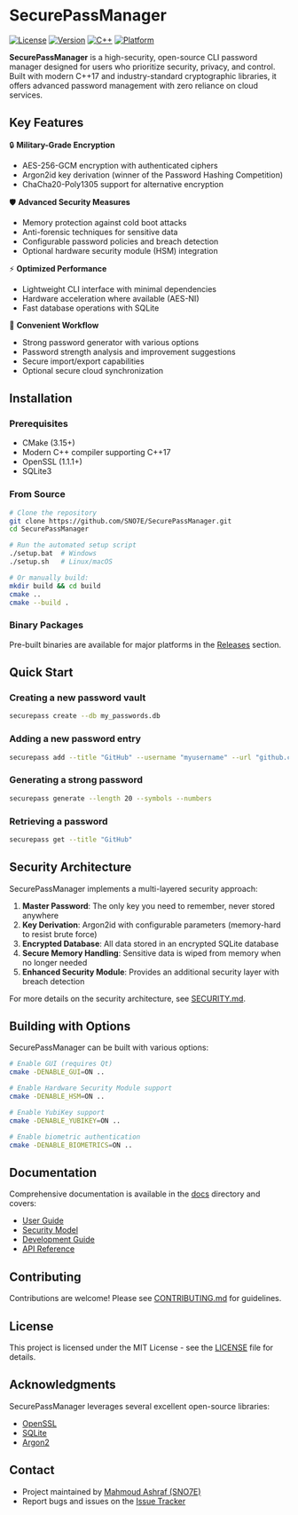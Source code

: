 # SecurePassManager

[![License](https://img.shields.io/badge/License-MIT-blue.svg)](LICENSE)
[![Version](https://img.shields.io/badge/Version-1.2.0-green.svg)](#)
[![C++](https://img.shields.io/badge/C++-17-blue.svg)](#)
[![Platform](https://img.shields.io/badge/Platform-Cross--Platform-lightgrey.svg)](#)

**SecurePassManager** is a high-security, open-source CLI password manager designed for users who prioritize security, privacy, and control. Built with modern C++17 and industry-standard cryptographic libraries, it offers advanced password management with zero reliance on cloud services.

## Key Features

🔒 **Military-Grade Encryption**

- AES-256-GCM encryption with authenticated ciphers
- Argon2id key derivation (winner of the Password Hashing Competition)
- ChaCha20-Poly1305 support for alternative encryption

🛡️ **Advanced Security Measures**

- Memory protection against cold boot attacks
- Anti-forensic techniques for sensitive data
- Configurable password policies and breach detection
- Optional hardware security module (HSM) integration

⚡ **Optimized Performance**

- Lightweight CLI interface with minimal dependencies
- Hardware acceleration where available (AES-NI)
- Fast database operations with SQLite

🔄 **Convenient Workflow**

- Strong password generator with various options
- Password strength analysis and improvement suggestions
- Secure import/export capabilities
- Optional secure cloud synchronization

## Installation

### Prerequisites

- CMake (3.15+)
- Modern C++ compiler supporting C++17
- OpenSSL (1.1.1+)
- SQLite3

### From Source

```bash
# Clone the repository
git clone https://github.com/SNO7E/SecurePassManager.git
cd SecurePassManager

# Run the automated setup script
./setup.bat  # Windows
./setup.sh   # Linux/macOS

# Or manually build:
mkdir build && cd build
cmake ..
cmake --build .
```

### Binary Packages

Pre-built binaries are available for major platforms in the [Releases](https://github.com/SNO7E/SecurePassManager/releases) section.

## Quick Start

### Creating a new password vault

```bash
securepass create --db my_passwords.db
```

### Adding a new password entry

```bash
securepass add --title "GitHub" --username "myusername" --url "github.com"
```

### Generating a strong password

```bash
securepass generate --length 20 --symbols --numbers
```

### Retrieving a password

```bash
securepass get --title "GitHub"
```

## Security Architecture

SecurePassManager implements a multi-layered security approach:

1. **Master Password**: The only key you need to remember, never stored anywhere
2. **Key Derivation**: Argon2id with configurable parameters (memory-hard to resist brute force)
3. **Encrypted Database**: All data stored in an encrypted SQLite database
4. **Secure Memory Handling**: Sensitive data is wiped from memory when no longer needed
5. **Enhanced Security Module**: Provides an additional security layer with breach detection

For more details on the security architecture, see [SECURITY.md](SECURITY.md).

## Building with Options

SecurePassManager can be built with various options:

```bash
# Enable GUI (requires Qt)
cmake -DENABLE_GUI=ON ..

# Enable Hardware Security Module support
cmake -DENABLE_HSM=ON ..

# Enable YubiKey support
cmake -DENABLE_YUBIKEY=ON ..

# Enable biometric authentication
cmake -DENABLE_BIOMETRICS=ON ..
```

## Documentation

Comprehensive documentation is available in the [docs](docs/) directory and covers:

- [User Guide](docs/user-guide.md)
- [Security Model](docs/security-model.md)
- [Development Guide](docs/development-guide.md)
- [API Reference](docs/api-reference.md)

## Contributing

Contributions are welcome! Please see [CONTRIBUTING.md](CONTRIBUTING.md) for guidelines.

## License

This project is licensed under the MIT License - see the [LICENSE](LICENSE) file for details.

## Acknowledgments

SecurePassManager leverages several excellent open-source libraries:

- [OpenSSL](https://www.openssl.org/)
- [SQLite](https://www.sqlite.org/)
- [Argon2](https://github.com/P-H-C/phc-winner-argon2)

## Contact

- Project maintained by [Mahmoud Ashraf (SNO7E)](https://github.com/SNO7E)
- Report bugs and issues on the [Issue Tracker](https://github.com/SNO7E/SecurePassManager/issues)
